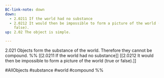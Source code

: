 ```yaml
---
BC-link-note: down
down:
  - 2.0211 If the world had no substance
  - 2.0212 It would then be impossible to form a picture of the world (true or
    false).
up: 2.02 The object is simple.

---
```

2.021 Objects form the substance of the world. Therefore they cannot be compound.
%%
[[2.0211 If the world had no substance]]
[[2.0212 It would then be impossible to form a picture of the world (true or false).]]

#AllObjects #substance #world #compound %%